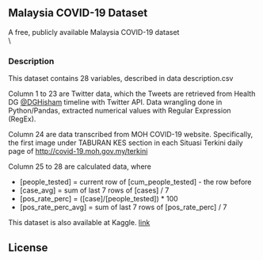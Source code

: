 ## Malaysia COVID-19 Dataset
A free, publicly available Malaysia COVID-19 dataset\
\

### Description
This dataset contains 28 variables, described in data description.csv

Column 1 to 23 are Twitter data, which the Tweets are retrieved from Health DG [@DGHisham](https://twitter.com/DGHisham) timeline with Twitter API. Data wrangling done in Python/Pandas, extracted numerical values with Regular Expression (RegEx).

Column 24 are data transcribed from MOH COVID-19 website. Specifically, the first image under TABURAN KES section in each Situasi Terkini daily page of http://covid-19.moh.gov.my/terkini

Column 25 to 28 are calculated data, where 
* [people_tested] = current row of [cum_people_tested] - the row before
* [case_avg] = sum of last 7 rows of [cases] / 7
* [pos_rate_perc] = ([case]/[people_tested]) * 100
* [pos_rate_perc_avg] = sum of last 7 rows of [pos_rate_perc] / 7

This dataset is also available at Kaggle. [link](https://www.kaggle.com/yeanzc/malaysia-covid19-dataset)

## License

